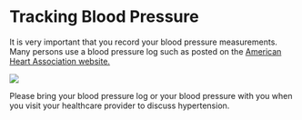 # Tracking Blood Pressure

It is very important that you record your blood pressure measurements. Many
persons use a blood pressure log such as posted on the [American Heart
Association website.](https://www.heart.org/-/media/files/health-topics/high-blood-pressure/my-blood-pressure-log.pdf)

![](/02_02_01.jpg)

Please bring your blood pressure log or your blood pressure with you when you
visit your healthcare provider to discuss hypertension.
